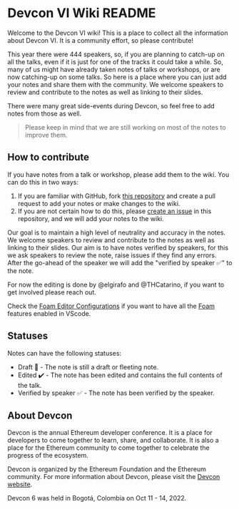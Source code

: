 # Devcon VI Wiki README

Welcome to the Devcon VI wiki! This is a place to collect all the information about Devcon VI. It is a community effort, so please contribute!

This year there were 444 speakers, so, if you are planning to catch-up on all the talks, even if it is just for one of the tracks it could take a while. So, many of us might have already taken notes of talks or workshops, or are now catching-up on some talks. So here is a place where you can just add your notes and share them with the community. We welcome speakers to review and contribute to the notes as well as linking to their slides. 

There were many great side-events during Devcon, so feel free to add notes from those as well.

> Please keep in mind that we are still working on most of the notes to improve them.  

## How to contribute

If you have notes from a talk or workshop, please add them to the wiki. You can do this in two ways:

1. If you are familiar with GitHub, fork [this repository](https://github.com/elgirafo/devconwiki) and create a pull request to add your notes or make changes to the wiki. 
2. If you are not certain how to do this, please [create an issue](https://github.com/elgirafo/devconwiki/issues/new) in this repository, and we will add your notes to the wiki.

Our goal is to maintain a high level of neutrality and accuracy in the notes. We welcome speakers to review and contribute to the notes as well as linking to their slides. Our aim is to have notes verified by speakers, for this we ask speakers to review the note, raise issues if they find any errors. After the go-ahead of the speaker we will add the "verified by speaker ✅" to the note.  

For now the editing is done by @elgirafo and @THCatarino, if you want to get involved please reach out.

Check the [Foam Editor Configurations]() if you want to have all the [Foam](https://foambubble.github.io/) features enabled in VScode.  

## Statuses
Notes can have the following statuses:
- Draft 📝 - The note is still a draft or fleeting note.
- Edited ✔️ - The note has been edited and contains the full contents of the talk.
- Verified by speaker ✅ - The note has been verified by the speaker.

## About Devcon

Devcon is the annual Ethereum developer conference. It is a place for developers to come together to learn, share, and collaborate. It is also a place for the Ethereum community to
come together to celebrate the progress of the ecosystem.

Devcon is organized by the Ethereum Foundation and the Ethereum community. For more information about Devcon, please visit the [Devcon website](https://devcon.org/).

Devcon 6 was held in Bogotá, Colombia on Oct 11 - 14, 2022.